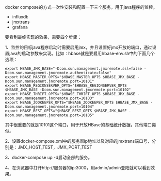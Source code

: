 docker compose的方式一次性安装和配置一下三个服务，用于java程序的监控。
  * influxdb 
  * jmxtrans 
  * grafana

要看到最终实现的效果，需要四个步骤：

1、监控的目标java程序启动时需要启用jmx，并且设置好jmx开放的端口，通过设置java的启动参数来实现。比如：hbase就是要启用hbase-env.sh中的下面几个选项：
    
    export HBASE_JMX_BASE="-Dcom.sun.management.jmxremote.ssl=false -Dcom.sun.management.jmxremote.authenticate=false"
    export HBASE_MASTER_OPTS="$HBASE_MASTER_OPTS $HBASE_JMX_BASE -Dcom.sun.management.jmxremote.port=10101"
    export HBASE_REGIONSERVER_OPTS="$HBASE_REGIONSERVER_OPTS $HBASE_JMX_BASE -Dcom.sun.management.jmxremote.port=10102"
    export HBASE_THRIFT_OPTS="$HBASE_THRIFT_OPTS $HBASE_JMX_BASE -Dcom.sun.management.jmxremote.port=10103"
    export HBASE_ZOOKEEPER_OPTS="$HBASE_ZOOKEEPER_OPTS $HBASE_JMX_BASE -Dcom.sun.management.jmxremote.port=10104"
    export HBASE_REST_OPTS="$HBASE_REST_OPTS $HBASE_JMX_BASE -Dcom.sun.management.jmxremote.port=10105"
  
  其中很重要的就是10101这个端口，用于开放HBase的基础统计数据，其他端口类似。
  
2、设置docker-compose.xml中的服务器ip地址以及对应的jmxtrans端口号，分别是：JMX_HOST_TEST，JMX_PORT_TEST

3、docker-compose up -d启动全部的服务。

4、在浏览器中打开http://服务器的ip:3000，用admin/admin登陆就可以看到效果。
